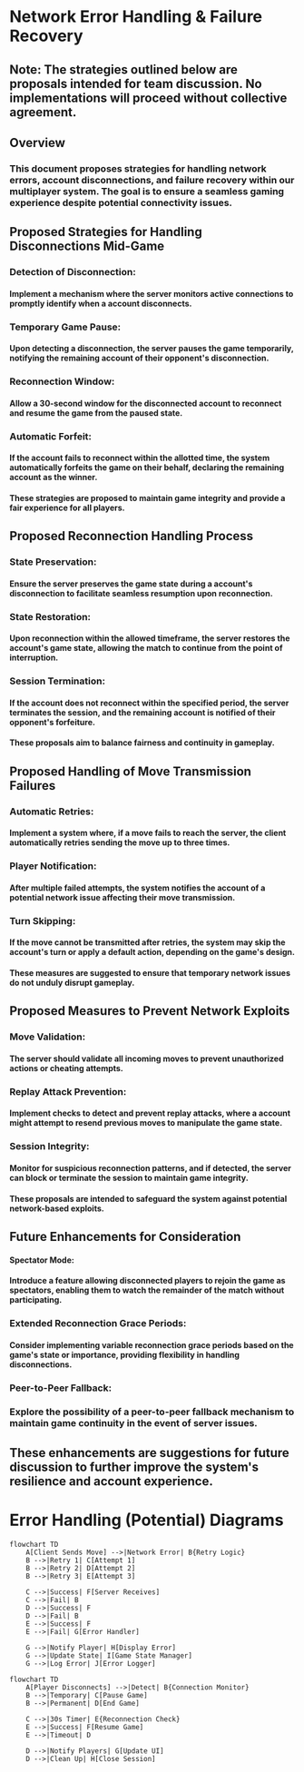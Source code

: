 # Network Error Handling & Failure Recovery
## Note: The strategies outlined below are proposals intended for team discussion. No implementations will proceed without collective agreement.

## Overview
   ### This document proposes strategies for handling network errors, account disconnections, and failure recovery within our multiplayer system. The goal is to ensure a seamless gaming experience despite potential connectivity issues.

## Proposed Strategies for Handling Disconnections Mid-Game
   ### Detection of Disconnection:

#### Implement a mechanism where the server monitors active connections to promptly identify when a account disconnects.

### Temporary Game Pause:

#### Upon detecting a disconnection, the server pauses the game temporarily, notifying the remaining account of their opponent's disconnection.

### Reconnection Window:

#### Allow a 30-second window for the disconnected account to reconnect and resume the game from the paused state.

### Automatic Forfeit:

#### If the account fails to reconnect within the allotted time, the system automatically forfeits the game on their behalf, declaring the remaining account as the winner.
#### These strategies are proposed to maintain game integrity and provide a fair experience for all players.

## Proposed Reconnection Handling Process
   ### State Preservation:

#### Ensure the server preserves the game state during a account's disconnection to facilitate seamless resumption upon reconnection.

### State Restoration:

#### Upon reconnection within the allowed timeframe, the server restores the account's game state, allowing the match to continue from the point of interruption.

### Session Termination:

#### If the account does not reconnect within the specified period, the server terminates the session, and the remaining account is notified of their opponent's forfeiture.
#### These proposals aim to balance fairness and continuity in gameplay.

## Proposed Handling of Move Transmission Failures

### Automatic Retries:

#### Implement a system where, if a move fails to reach the server, the client automatically retries sending the move up to three times.

### Player Notification:

#### After multiple failed attempts, the system notifies the account of a potential network issue affecting their move transmission.

### Turn Skipping:

#### If the move cannot be transmitted after retries, the system may skip the account's turn or apply a default action, depending on the game's design.
#### These measures are suggested to ensure that temporary network issues do not unduly disrupt gameplay.

## Proposed Measures to Prevent Network Exploits

### Move Validation:

#### The server should validate all incoming moves to prevent unauthorized actions or cheating attempts.

### Replay Attack Prevention:

#### Implement checks to detect and prevent replay attacks, where a account might attempt to resend previous moves to manipulate the game state.

### Session Integrity:

#### Monitor for suspicious reconnection patterns, and if detected, the server can block or terminate the session to maintain game integrity.
#### These proposals are intended to safeguard the system against potential network-based exploits.

## Future Enhancements for Consideration
   
#### Spectator Mode:

#### Introduce a feature allowing disconnected players to rejoin the game as spectators, enabling them to watch the remainder of the match without participating.

### Extended Reconnection Grace Periods:

#### Consider implementing variable reconnection grace periods based on the game's state or importance, providing flexibility in handling disconnections.

### Peer-to-Peer Fallback:

### Explore the possibility of a peer-to-peer fallback mechanism to maintain game continuity in the event of server issues.

## These enhancements are suggestions for future discussion to further improve the system's resilience and account experience.

# Error Handling (Potential) Diagrams

```mermaid
flowchart TD
    A[Client Sends Move] -->|Network Error| B{Retry Logic}
    B -->|Retry 1| C[Attempt 1]
    B -->|Retry 2| D[Attempt 2]
    B -->|Retry 3| E[Attempt 3]
    
    C -->|Success| F[Server Receives]
    C -->|Fail| B
    D -->|Success| F
    D -->|Fail| B
    E -->|Success| F
    E -->|Fail| G[Error Handler]
    
    G -->|Notify Player| H[Display Error]
    G -->|Update State| I[Game State Manager]
    G -->|Log Error| J[Error Logger]
```

```mermaid
flowchart TD
    A[Player Disconnects] -->|Detect| B{Connection Monitor}
    B -->|Temporary| C[Pause Game]
    B -->|Permanent| D[End Game]
    
    C -->|30s Timer| E{Reconnection Check}
    E -->|Success| F[Resume Game]
    E -->|Timeout| D
    
    D -->|Notify Players| G[Update UI]
    D -->|Clean Up| H[Close Session]
```